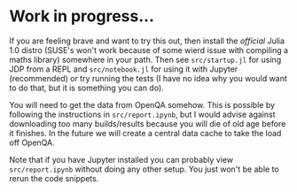 # Work in progress...

If you are feeling brave and want to try this out, then install the *official*
Julia 1.0 distro (SUSE's won't work because of some wierd issue with compiling
a maths library) somewhere in your path. Then see `src/startup.jl` for using
JDP from a REPL and `src/notebook.jl` for using it with Jupyter (recommended)
or try running the tests (I have no idea why you would want to do that, but it
is something you can do).

You will need to get the data from OpenQA somehow. This is possible by
following the instructions in `src/report.ipynb`, but I would advise against
downloading too many builds/results because you will die of old age before it
finishes. In the future we will create a central data cache to take the load
off OpenQA.

Note that if you have Jupyter installed you can probably view
`src/report.ipynb` without doing any other setup. You just won't be able to
rerun the code snippets.
